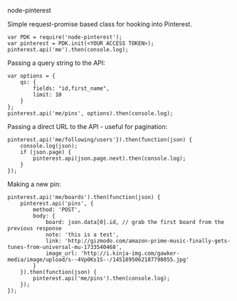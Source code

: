 node-pinterest

Simple request-promise based class for hooking into Pinterest.

```
var PDK = require('node-pinterest');
var pinterest = PDK.init(<YOUR ACCESS TOKEN>);
pinterest.api('me').then(console.log);
```

Passing a query string to the API:

```
var options = {
	qs: {
		fields: "id,first_name",
		limit: 10
	}
};
pinterest.api('me/pins', options).then(console.log);
```

Passing a direct URL to the API - useful for pagination:
```
pinterest.api('me/following/users'}).then(function(json) {
	console.log(json);
	if (json.page) {
		pinterest.api(json.page.next).then(console.log);
	}
});
```

Making a new pin:
```
pinterest.api('me/boards').then(function(json) {
	pinterest.api('pins', {
		method: 'POST',
		body: {
			board: json.data[0].id, // grab the first board from the previous response
			note: 'this is a test',
			link: 'http://gizmodo.com/amazon-prime-music-finally-gets-tunes-from-universal-mu-1733540468',
			image_url: 'http://i.kinja-img.com/gawker-media/image/upload/s--4Vp0Ks1S--/1451895062187798055.jpg'
		}
	}).then(function(json) {
		pinterest.api('me/pins').then(console.log);
	});
});

```
